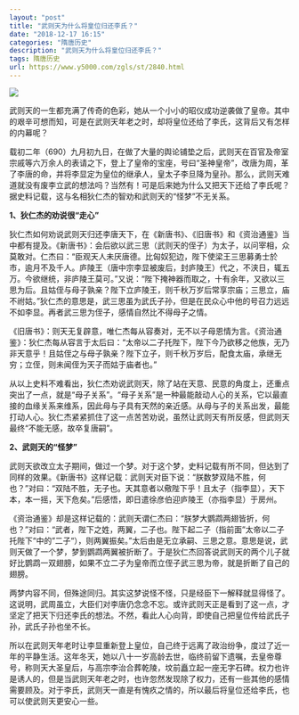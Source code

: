 ```yaml
---
layout: "post"
title: "武则天为什么将皇位归还李氏？"
date: "2018-12-17 16:15"
categories: "隋唐历史"
description: "武则天为什么将皇位归还李氏？"
tags: 隋唐历史
url: https://www.y5000.com/zgls/st/2840.html
---
```






![](https://img.y5000.com/uploads/allimg/160618/4-16061P02R0J3.jpg)

武则天的一生都充满了传奇的色彩，她从一个小小的昭仪成功逆袭做了皇帝。其中的艰辛可想而知，可是在武则天年老之时，却将皇位还给了李氏，这背后又有怎样的内幕呢？

载初二年（690）九月初九日，在做了大量的舆论铺垫之后，武则天在百官及帝室宗戚等六万余人的表请之下，登上了皇帝的宝座，号曰“圣神皇帝”，改唐为周，革了李唐的命，并将李显定为皇位的继承人，皇太子李旦降为皇孙。那么，武则天难道就没有废李立武的想法吗？当然有！可是后来她为什么又把天下还给了李氏呢？据史料记载，这与名相狄仁杰的智劝和武则天的“怪梦”不无关系。

**1、狄仁杰的劝说很“走心”**

狄仁杰如何劝说武则天归还李唐天下，在《新唐书》、《旧唐书》和《资治通鉴》当中都有提及。《新唐书》：会后欲以武三思（武则天的侄子）为太子，以问宰相，众莫敢对。仁杰曰：“臣观天人未厌唐德。比匈奴犯边，陛下使梁王三思募勇士於市，逾月不及千人。庐陵王（唐中宗李显被废后，封庐陵王）代之，不浃日，辄五万。今欲继统，非庐陵王莫可。”又说：“陛下掩神器而取之，十有余年，又欲以三思为后。且姑侄与母子孰亲？陛下立庐陵王，则千秋万岁后常享宗庙；三思立，庙不祔姑。”狄仁杰的意思是，武三思虽为武氏子孙，但是在民众心中他的号召力远远不如李显。再者武三思为侄子，感情自然比不得母子之情。

《旧唐书》：则天无复辟意，唯仁杰每从容奏对，无不以子母恩情为言。《资治通鉴》：狄仁杰每从容言于太后曰：“太帝以二子托陛下，陛下今乃欲移之他族，无乃非天意乎！且姑侄之与母子孰亲？陛下立子，则千秋万岁后，配食太庙，承继无穷；立侄，则未闻侄为天子而姑于庙者也。”

从以上史料不难看出，狄仁杰劝说武则天，除了站在天意、民意的角度上，还重点突出了一点，就是“母子关系”。“母子关系”是一种最能敲动人心的关系，它以最直接的血缘关系来维系，因此母与子具有天然的亲近感。从母与子的关系出发，最能打动人心。狄仁杰紧紧抓住了这一点苦苦劝说，虽然让武则天有所反感，但武则天最终“不能无感，故卒复唐嗣”。

**2、武则天的“怪梦”**

武则天欲改立太子期间，做过一个梦。对于这个梦，史料记载有所不同，但达到了同样的效果。《新唐书》这样记载：武则天对臣下说：“朕数梦双陆不胜，何也？”对曰：“双陆不胜，无子也。天其意者以儆陛下乎！且太子（指李显），天下本，本一摇，天下危矣。”后感悟，即日遣徐彦伯迎庐陵王（亦指李显）于房州。

《资治通鉴》却是这样记载的：武则天谓仁杰曰：“朕梦大鹦鹉两翅皆折，何也？”对曰：“武者，陛下之姓，两翼，二子也。陛下起二子（指前面”太帝以二子托陛下“中的”二子“），则两翼振矣。”太后由是无立承嗣、三思之意。意思是说，武则天做了一个梦，梦到鹦鹉两翼被折断了。于是狄仁杰回答说武则天的两个儿子就好比鹦鹉一双翅膀，如果不立二子为皇帝而立侄子武三思为帝，就是折断了自己的翅膀。

两梦内容不同，但殊途同归。其实这梦说怪不怪，只是经臣下一解释就显得怪了。这说明，武周虽立，大臣们对李唐仍念念不忘。或许武则天正是看到了这一点，才坚定了把天下归还李氏的想法。不然，看此人心向背，即使自己把皇位传给武氏子孙，武氏子孙也坐不长。

所以在武则天年老时让李显重新登上皇位，自己终于远离了政治纷争，度过了近一年的平静生活。这年冬天，她以八十一岁高龄去世，临终前留下遗嘱，去皇帝尊号，称则天大圣皇后，与高宗李治合葬乾陵，坟前矗立起一座无字石碑。权力也许是诱人的，但是当武则天年老之时，也许忽然发现除了权力，还有一些其他的感情需要顾及。对于李氏，武则天一直是有愧疚之情的，所以最后将皇位还给李氏，也可以使武则天更安心一些。

